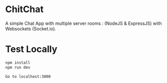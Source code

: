 # ChitChat
A simple Chat App with multiple server rooms : (NodeJS &amp; ExpressJS) with Websockets (Socket.io).


# Test Locally
```sh
npm install
npm run dev

Go to localhost:3000
```
